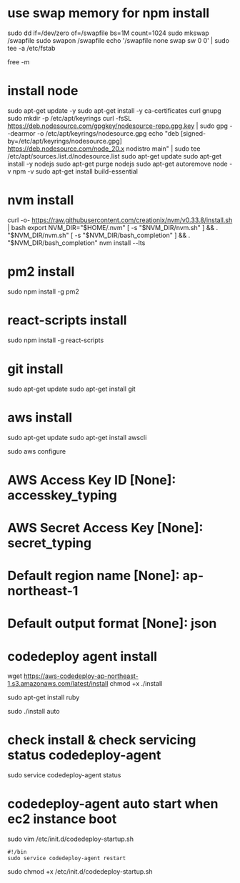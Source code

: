 # use swap memory for npm install

sudo dd if=/dev/zero of=/swapfile bs=1M count=1024
sudo mkswap /swapfile
sudo swapon /swapfile
echo '/swapfile none swap sw 0 0' | sudo tee -a /etc/fstab

free -m

# install node

sudo apt-get update -y
sudo apt-get install -y ca-certificates curl gnupg
sudo mkdir -p /etc/apt/keyrings
curl -fsSL https://deb.nodesource.com/gpgkey/nodesource-repo.gpg.key | sudo gpg --dearmor -o /etc/apt/keyrings/nodesource.gpg
echo "deb [signed-by=/etc/apt/keyrings/nodesource.gpg] https://deb.nodesource.com/node_20.x nodistro main" | sudo tee /etc/apt/sources.list.d/nodesource.list
sudo apt-get update
sudo apt-get install -y nodejs
sudo apt-get purge nodejs
sudo apt-get autoremove
node -v
npm -v
sudo apt-get install build-essential

# nvm install

curl -o- https://raw.githubusercontent.com/creationix/nvm/v0.33.8/install.sh | bash
export NVM_DIR="$HOME/.nvm"
[ -s "$NVM_DIR/nvm.sh" ] && \. "$NVM_DIR/nvm.sh" 
[ -s "$NVM_DIR/bash_completion" ] && \. "$NVM_DIR/bash_completion"
nvm install --lts

# pm2 install

sudo npm install -g pm2

# react-scripts install

sudo npm install -g react-scripts

# git install

sudo apt-get update
sudo apt-get install git

# aws install

sudo apt-get update
sudo apt-get install awscli

sudo aws configure

# AWS Access Key ID [None]: accesskey_typing

# AWS Secret Access Key [None]: secret_typing

# Default region name [None]: ap-northeast-1

# Default output format [None]: json

# codedeploy agent install

wget https://aws-codedeploy-ap-northeast-1.s3.amazonaws.com/latest/install
chmod +x ./install

sudo apt-get install ruby

sudo ./install auto

# check install & check servicing status codedeploy-agent

sudo service codedeploy-agent status

# codedeploy-agent auto start when ec2 instance boot

sudo vim /etc/init.d/codedeploy-startup.sh

```
#!/bin
sudo service codedeploy-agent restart
```

sudo chmod +x /etc/init.d/codedeploy-startup.sh
